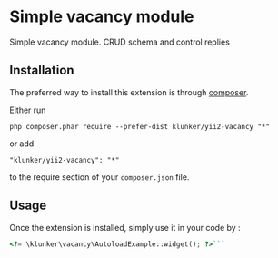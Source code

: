 Simple vacancy module
=====================
Simple vacancy module. CRUD schema and control replies

Installation
------------

The preferred way to install this extension is through [composer](http://getcomposer.org/download/).

Either run

```
php composer.phar require --prefer-dist klunker/yii2-vacancy "*"
```

or add

```
"klunker/yii2-vacancy": "*"
```

to the require section of your `composer.json` file.


Usage
-----

Once the extension is installed, simply use it in your code by  :

```php
<?= \klunker\vacancy\AutoloadExample::widget(); ?>```
